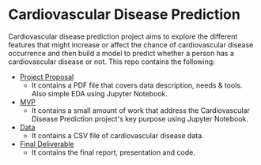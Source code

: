 # Cardiovascular Disease Prediction
Cardiovascular disease prediction project aims to explore the different features that might increase or affect the chance of cardiovascular disease occurrence and then build a model to predict whether a person has a cardiovascular disease or not. This repo contains the following: 
  * [Project Proposal](https://github.com/ShahdOmarAljabarti/Data_Science_Bootcamp/tree/main/Project_Proposal) 
    * It contains a PDF file that covers data description, needs & tools. Also simple EDA using Jupyter Notebook.
  * [MVP](https://github.com/ShahdOmarAljabarti/Data_Science_Bootcamp/tree/main/MVP)
    * It contains a small amount of work that address the Cardiovascular Disease Prediction project's key purpose using Jupyter Notebook. 
  * [Data](https://github.com/ShahdOmarAljabarti/Data_Science_Bootcamp/tree/main/Data)
    * It contains a CSV file of cardiovascular disease data.
  * [Final Deliverable](https://github.com/ShahdOmarAljabarti/Data_Science_Bootcamp/tree/main/Final_Deliverable)
    * It contains the final report, presentation and code.
